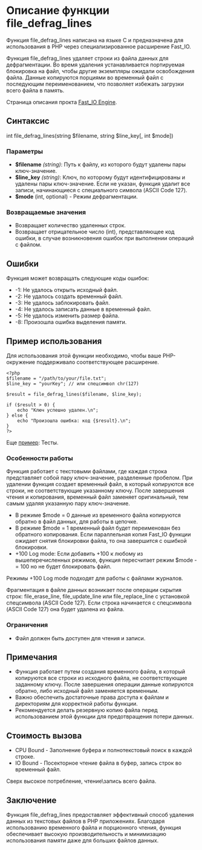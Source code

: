 # Описание функции file_defrag_lines

Функция file_defrag_lines написана на языке C и предназначена для использования в PHP через специализированное расширение Fast_IO. 

Функция file_defrag_lines удаляет строки из файла данных для дефрагментации. 
Во время удаления устанавливается портируемая блокировка на файл, чтобы другие экземпляры ожидали освобождения файла. 
Данные копируются порциями во временный файл с последующим переименованием, что позволяет избежать загрузки всего файла в память.


Страница описания прокта [Fast_IO Engine](https://github.com/commeta/fast_io).


## Синтаксис

int file_defrag_lines(string $filename, string $line_key[, int $mode])


### Параметры

- **$filename** *(string)*: Путь к файлу, из которого будут удалены пары ключ-значение.
- **$line_key** *(string)*: Ключ, по которому будут идентифицированы и удалены пары ключ-значение. Если не указан, функция удалит все записи, начинающиеся с специального символа (ASCII Code 127).
- **$mode** (int, optional) - Режим дефрагментации.

### Возвращаемые значения

- Возвращает количество удаленных строк.
- Возвращает отрицательное число (int), представляющее код ошибки, в случае возникновения ошибок при выполнении операций с файлом.

## Ошибки

Функция может возвращать следующие коды ошибок:

- -1: Не удалось открыть исходный файл.
- -2: Не удалось создать временный файл.
- -3: Не удалось заблокировать файл.
- -4: Не удалось записать данные в временный файл.
- -5: Не удалось изменить размер файла.
- -8: Произошла ошибка выделения памяти.

## Пример использования

Для использования этой функции необходимо, чтобы ваше PHP-окружение поддерживало соответствующее расширение.
```
<?php
$filename = "/path/to/your/file.txt";
$line_key = "yourKey"; // или спецсимвол chr(127)

$result = file_defrag_lines($filename, $line_key);

if ($result > 0) {
    echo "Ключ успешно удален.\n";
} else {
    echo "Произошла ошибка: код {$result}.\n";
}
?>
```

Еще [пример](/test/readme.md): Тесты.


### Особенности работы

Функция работает с текстовыми файлами, где каждая строка представляет собой пару ключ-значение, разделенные пробелом. При удалении функция создает временный файл, в который копируются все строки, не соответствующие указанному ключу. После завершения чтения и копирования, временный файл заменяет оригинальный, тем самым удаляя указанную пару ключ-значение.

- В режиме $mode = 0 данные из временного файла копируются обратно в файл данных, для работы в цепочке.
- В режиме $mode = 1 временный файл будет переименован без обратного копирования. Если параллельная копия Fast_IO функции ожидает снятия блокировки файла, то она завершится с ошибкой блокировки.
- +100 Log mode: Если добавить +100 к любому из вышеперечисленных режимов, функция пересчитает режим $mode -= 100 но не будет блокировать файл.

Режимы +100 Log mode подходят для работы с файлами журналов.

Фрагментация в файле данных возникает после операции скрытия строк: file_erase_line, file_update_line или file_replace_line с установкой спецсимвола (ASCII Code 127).
Если строка начинается с спецсимвола (ASCII Code 127) она будет удалена из файла.


### Ограничения

- Файл должен быть доступен для чтения и записи.


## Примечания

- Функция работает путем создания временного файла, в который копируются все строки из исходного файла, не соответствующие заданному ключу. После завершения операции данные копируются обратно, либо исходный файл заменяется временным.
- Важно обеспечить достаточные права доступа к файлам и директориям для корректной работы функции.
- Рекомендуется делать резервную копию файла перед использованием этой функции для предотвращения потери данных.

## Стоимость вызова

- CPU Bound - Заполнение буфера и полнотекстовый поиск в каждой строке.
- IO Bound - Посекторное чтение файла в буфер, запись строк во временный файл.

Сверх высокое потребление, чтение\запись всего файла.

## Заключение

Функция file_defrag_lines предоставляет эффективный способ удаления данных из текстовых файлов в PHP приложениях. Благодаря использованию временного файла и порционного чтения, функция обеспечивает высокую производительность и минимизацию использования памяти даже для больших файлов данных.
